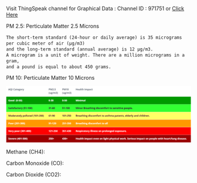 Visit ThingSpeak channel for Graphical Data :
Channel ID : 971751 or <a href="https://thingspeak.com/channels/971751" rel="noopener nofollow" target="_blank" onclick="return Q.openUrl(this, 11837815);" class="external_link">Click Here</a>

PM 2.5: Perticulate Matter 2.5 Microns

	The short-term standard (24-hour or daily average) is 35 micrograms per cubic meter of air (µg/m3)
	and the long-term standard (annual average) is 12 µg/m3.
	A microgram is a unit of weight. There are a million micrograms in a gram,
	and a pound is equal to about 450 grams.


PM 10: Perticulate Matter 10 Microns


![Ranges](https://github.com/IoTAPM/IoT-Based-Air-Pollution-Monitoring-System/blob/master/pm_levels.png "PM 2.5/10 ranges")

Methane (CH4):


Carbon Monoxide (CO):


Carbon Dioxide (CO2):

